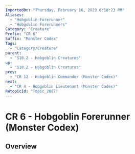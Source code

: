 ```yaml
---
ImportedOn: "Thursday, February 16, 2023 6:10:23 PM"
Aliases:
  - "Hobgoblin Forerunner"
  - "Hobgoblin Forerunners"
Category: "Creature"
Prefix: "CR 6"
Suffix: "Monster Codex"
Tags:
  - "Category/Creature"
parent:
  - "S10.2 - Hobgoblin Creatures"
up:
  - "S10.2 - Hobgoblin Creatures"
prev:
  - "CR 12 - Hobgoblin Commander (Monster Codex)"
next:
  - "CR 4 - Hobgoblin Lieutenant (Monster Codex)"
RWtopicId: "Topic_2887"
---
```

# CR 6 - Hobgoblin Forerunner (Monster Codex)
## Overview
